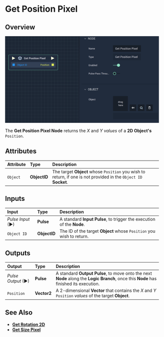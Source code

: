 # Get Position Pixel

## Overview

![The Get Position Pixel Node.](../../../.gitbook/assets/getpixelposition.png)

The **Get Position Pixel Node** returns the _X_ and _Y values_ of a **2D Object's** `Position`.

## Attributes

| Attribute | Type | Description |
| :--- | :--- | :--- |
| `Object` | **ObjectID** | The target **Object** whose `Position` you wish to return, if one is not provided in the `Object ID` **Socket**. |

## Inputs

| Input | Type | Description |
| :--- | :--- | :--- |
| _Pulse Input_ \(►\) | **Pulse** | A standard **Input Pulse**, to trigger the execution of the **Node**. |
| `Object ID` | **ObjectID** | The ID of the target **Object** whose `Position` you wish to return. |

## Outputs

| Output | Type | Description |
| :--- | :--- | :--- |
| _Pulse Output_ \(►\) | **Pulse** | A standard **Output Pulse**, to move onto the next **Node** along the **Logic Branch**, once this **Node** has finished its execution. |
| `Position` | **Vector2** | A 2-dimensional **Vector** that contains the _X_ and _Y_ `Position` _values_ of the target **Object**. |

## See Also

* [**Get Rotation 2D**](get-rotation-pixel.md)
* [**Get Size Pixel**](get-size-pixel.md)

